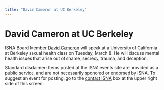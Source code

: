 ```yaml
---
title: "David Cameron at UC Berkeley"
---
```


# David Cameron at UC Berkeley

<p><span class="caps">ISNA</span> Board Member <a href="/about/cameron">David Cameron</a> will speak at a University of California at Berkeley sexual health class on Tuesday, March 8. He will discuss mental health issues that arise out of shame, secrecy, trauma, and deception.  </p>

<p>Standard disclaimer: Items posted at the <span class="caps">ISNA</span> events site are provided as a public service, and are not necessarily sponored or endorsed by <span class="caps">ISNA</span>. To suggest an event for posting, go to the <a href="/about/contact">contact <span class="caps">ISNA</span></a> box at the upper right side of this screen.</p>